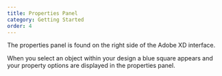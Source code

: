 ```yaml
---
title: Properties Panel
category: Getting Started
order: 4
---
```


The properties panel is found on the right side of the Adobe XD interface.

When you select an object within your design a blue square appears and your property options are displayed in the properties panel.

